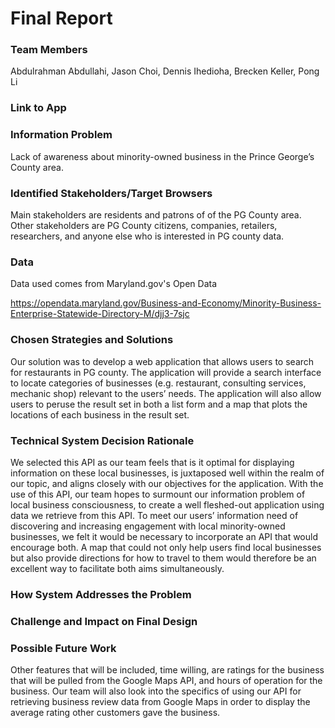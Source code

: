 # Final Report
### Team Members
Abdulrahman Abdullahi, Jason Choi, Dennis Ihedioha, Brecken Keller, Pong Li 

### Link to App

### Information Problem 
Lack of awareness about minority-owned business in the Prince George’s County area. 

### Identified Stakeholders/Target Browsers
Main stakeholders are residents and patrons of of the PG County area.
Other stakeholders are PG County citizens, companies, retailers, researchers, and anyone else who is interested in PG county data.

### Data
Data used comes from Maryland.gov's Open Data

https://opendata.maryland.gov/Business-and-Economy/Minority-Business-Enterprise-Statewide-Directory-M/djj3-7sjc

### Chosen Strategies and Solutions
Our solution was to develop a web application that allows users to search for restaurants in PG county. The application will provide a search interface to locate categories of businesses (e.g. restaurant, consulting services, mechanic shop) relevant to the users’ needs. The application will also allow users to peruse the result set in both a list form and a map that plots the locations of each business in the result set. 

### Technical System Decision Rationale
We selected this API as our team feels that is it optimal for displaying information on these local businesses, is juxtaposed well within the realm of our topic, and aligns closely with our objectives for the application. With the use of this API, our team hopes to surmount our information problem of local business consciousness, to create a well fleshed-out application using data we retrieve from this API. To meet our users’ information need of discovering and increasing engagement with local minority-owned businesses, we felt it would be necessary to incorporate an API that would encourage both. A map that could not only help users find local businesses but also provide directions for how to travel to them would therefore be an excellent way to facilitate both aims simultaneously.

### How System Addresses the Problem

### Challenge and Impact on Final Design

### Possible Future Work
Other features that will be included, time willing, are ratings for the business that will be pulled from the Google Maps API, and hours of operation for the business. Our team will also look into the specifics of using our API for retrieving business review data from Google Maps in order to display the average rating other customers gave the business.